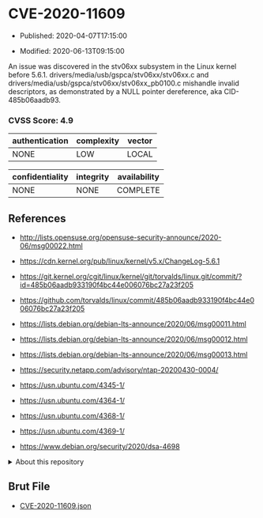# CVE-2020-11609

- Published: 2020-04-07T17:15:00

- Modified: 2020-06-13T09:15:00

An issue was discovered in the stv06xx subsystem in the Linux kernel before 5.6.1. drivers/media/usb/gspca/stv06xx/stv06xx.c and drivers/media/usb/gspca/stv06xx/stv06xx_pb0100.c mishandle invalid descriptors, as demonstrated by a NULL pointer dereference, aka CID-485b06aadb93.

### CVSS Score: **4.9**

| authentication | complexity | vector |
| --- | --- | --- |
| NONE | LOW | LOCAL |

| confidentiality | integrity | availability |
| --- | --- | --- |
| NONE | NONE | COMPLETE |

## References

* http://lists.opensuse.org/opensuse-security-announce/2020-06/msg00022.html

* https://cdn.kernel.org/pub/linux/kernel/v5.x/ChangeLog-5.6.1

* https://git.kernel.org/cgit/linux/kernel/git/torvalds/linux.git/commit/?id=485b06aadb933190f4bc44e006076bc27a23f205

* https://github.com/torvalds/linux/commit/485b06aadb933190f4bc44e006076bc27a23f205

* https://lists.debian.org/debian-lts-announce/2020/06/msg00011.html

* https://lists.debian.org/debian-lts-announce/2020/06/msg00012.html

* https://lists.debian.org/debian-lts-announce/2020/06/msg00013.html

* https://security.netapp.com/advisory/ntap-20200430-0004/

* https://usn.ubuntu.com/4345-1/

* https://usn.ubuntu.com/4364-1/

* https://usn.ubuntu.com/4368-1/

* https://usn.ubuntu.com/4369-1/

* https://www.debian.org/security/2020/dsa-4698

<details>
<summary>About this repository</summary> 

  This repository is part of the project [Live Hack CVE](https://github.com/Live-Hack-CVE). Main website can be found [www.live-hack.org](https://www.live-hack.org) 
  
  Made by [Sn0wAlice](https://github.com/Sn0wAlice) for the people that care about security and need to have a feed of the latest CVEs. Hope you enjoy it, don't forget to star the repo and follow me on [Twitter](https://twitter.com/Sn0wAlice) and [Github](https://github.com/Sn0wAlice). And that is my [personnal website](https://www.alice-snow.me/)

  - [Home Page](https://github.com/Live-Hack-CVE)
  - [Framework](https://github.com/Live-Hack-CVE/cve-framework)
  - [CVE database](https://github.com/Live-Hack-CVE/full_database)
  - [Changelog](https://github.com/Live-Hack-CVE/Changelog)
</details>

## Brut File

* [CVE-2020-11609.json](https://raw.githubusercontent.com/Live-Hack-CVE/full_database/main/cves/2020/CVE-2020-11609.json)

